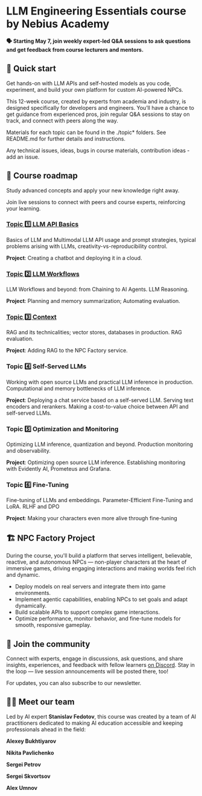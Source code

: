 # LLM Engineering Essentials course by Nebius Academy

**🗣️ Starting May 7, join weekly expert-led Q&A sessions to ask questions and get feedback from course lecturers and mentors.**

## 📌 Quick start

Get hands-on with LLM APIs and self-hosted models as you code, experiment, and build your own platform for custom AI-powered NPCs.

This 12-week course, created by experts from academia and industry, is designed specifically for developers and engineers. You’ll have a chance to get guidance from experienced pros, join regular Q&A sessions to stay on track, and connect with peers along the way.

Materials for each topic can be found in the ./topic* folders. See README.md for further details and instructions.

Any technical issues, ideas, bugs in course materials, contribution ideas - add an issue.

## 📖 Course roadmap

Study advanced concepts and apply your new knowledge right away.

Join live sessions to connect with peers and course experts, reinforcing your learning.

### [Topic 1️⃣ LLM API Basics](https://github.com/Nebius-Academy/LLM-Engineering-Essentials/tree/main/topic1)

Basics of LLM and Multimodal LLM API usage and prompt strategies, typical problems arising with LLMs, creativity-vs-reproducibility control.

**Project**: Creating a chatbot and deploying it in a cloud.

### [Topic 2️⃣ LLM Workflows](https://github.com/Nebius-Academy/LLM-Engineering-Essentials/tree/main/topic2)

LLM Workflows and beyond: from Chaining to AI Agents. LLM Reasoning.

**Project**: Planning and memory summarization; Automating evaluation.
	
### [Topic 3️⃣ Context](https://github.com/Nebius-Academy/LLM-Engineering-Essentials/tree/main/topic3)

RAG and its technicalities; vector stores, databases in production. RAG evaluation.

**Project**: Adding RAG to the NPC Factory service.

### Topic 4️⃣ Self-Served LLMs
	
Working with open source LLMs and practical LLM inference in production. Computational and memory bottlenecks of LLM inference.

**Project**: Deploying a chat service based on a self-served LLM. Serving text encoders and rerankers. Making a cost-to-value choice between API and self-served LLMs.
	
### Topic 5️⃣ Optimization and Monitoring

Optimizing LLM inference, quantization and beyond. Production monitoring and observability.
	
**Project**: Optimizing open source LLM inference. Establishing monitoring with Evidently AI, Prometeus and Grafana.
	
### Topic 6️⃣ Fine-Tuning

Fine-tuning of LLMs and embeddings. Parameter-Efficient Fine-Tuning and LoRA. RLHF and DPO
	
**Project**: Making your characters even more alive through fine-tuning

## 🏗️ NPC Factory Project

During the course, you'll build a platform that serves intelligent, believable, reactive, and autonomous NPCs — non-player characters at the heart of immersive games, driving engaging interactions and making worlds feel rich and dynamic.

- Deploy models on real servers and integrate them into game environments.
- Implement agentic capabilities, enabling NPCs to set goals and adapt dynamically.
- Build scalable APIs to support complex game interactions.
- Optimize performance, monitor behavior, and fine-tune models for smooth, responsive gameplay.

## 💬 Join the community

Connect with experts, engage in discussions, ask questions, and share insights, experiences, and feedback with fellow learners [on Discord](https://discord.com/invite/WJ2DUQRz4m). Stay in the loop — live session announcements will be posted there, too!

For updates, you can also subscribe to our newsletter.

## 👨‍🏫 Meet our team

Led by AI expert **Stanislav Fedotov**, this course was created by a team of AI practitioners dedicated to making AI education accessible and keeping professionals ahead in the field:

**Alexey Bukhtiyarov**

**Nikita Pavlichenko**

**Sergei Petrov**

**Sergei Skvortsov**

**Alex Umnov**

